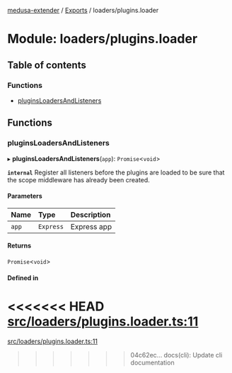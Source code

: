 [medusa-extender](../README.md) / [Exports](../modules.md) / loaders/plugins.loader

# Module: loaders/plugins.loader

## Table of contents

### Functions

- [pluginsLoadersAndListeners](loaders_plugins_loader.md#pluginsloadersandlisteners)

## Functions

### pluginsLoadersAndListeners

▸ **pluginsLoadersAndListeners**(`app`): `Promise`<`void`\>

**`internal`**
Register all listeners before the plugins are loaded to be sure that the scope middleware has already been created.

#### Parameters

| Name | Type | Description |
| :------ | :------ | :------ |
| `app` | `Express` | Express app |

#### Returns

`Promise`<`void`\>

#### Defined in

<<<<<<< HEAD
[src/loaders/plugins.loader.ts:11](https://github.com/adrien2p/medusa-extender/blob/8d611e7/src/loaders/plugins.loader.ts#L11)
=======
[src/loaders/plugins.loader.ts:11](https://github.com/adrien2p/medusa-extender/blob/b9aa690/src/loaders/plugins.loader.ts#L11)
>>>>>>> 04c62ec... docs(cli): Update cli documentation
